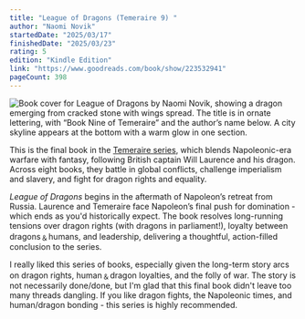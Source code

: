 ```yaml
---
title: "League of Dragons (Temeraire 9) "
author: "Naomi Novik"
startedDate: "2025/03/17"
finishedDate: "2025/03/23"
rating: 5
edition: "Kindle Edition"
link: "https://www.goodreads.com/book/show/223532941"
pageCount: 398
---
```


![Book cover for League of Dragons by Naomi Novik, showing a dragon emerging from cracked stone with wings spread. The title is in ornate lettering, with “Book Nine of Temeraire” and the author’s name below. A city skyline appears at the bottom with a warm glow in one section.](https://images-na.ssl-images-amazon.com/images/S/compressed.photo.goodreads.com/books/1736709253i/223532941.jpg)

This is the final book in the [Temeraire series][temeraire], which blends Napoleonic-era warfare with fantasy, following British captain Will Laurence and his dragon. Across eight books, they battle in global conflicts, challenge imperialism and slavery, and fight for dragon rights and equality.

*League of Dragons* begins in the aftermath of Napoleon’s retreat from Russia. Laurence and Temeraire face Napoleon’s final push for domination - which ends as you'd historically expect. The book resolves long-running tensions over dragon rights (with dragons in parliament!), loyalty between dragons﹠humans, and leadership, delivering a thoughtful, action-filled conclusion to the series.

I really liked this series of books, especially given the long-term story arcs on dragon rights, human﹠dragon loyalties, and the folly of war. The story is not necessarily done/done, but I'm glad that this final book didn't leave too many threads dangling. If you like dragon fights, the Napoleonic times, and human/dragon bonding - this series is highly recommended.

 [temeraire]: https://www.goodreads.com/series/43272-temeraire